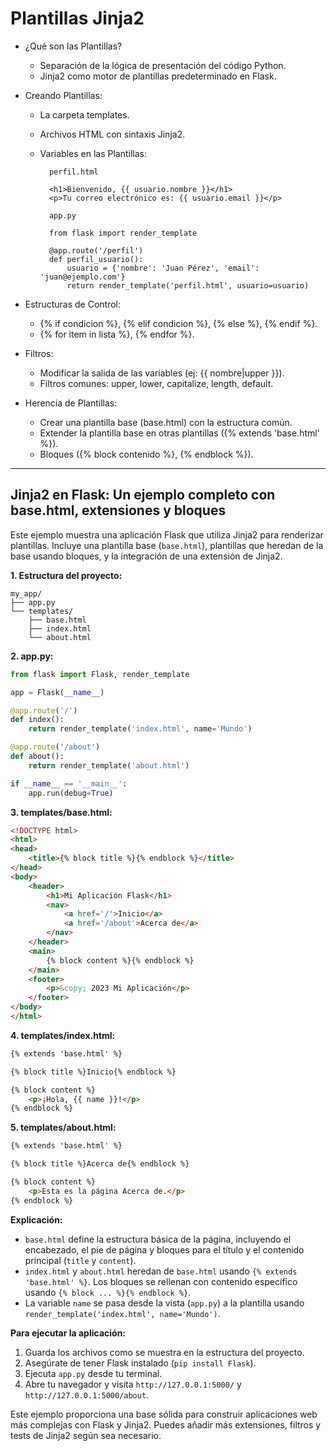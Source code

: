 # Plantillas Jinja2

* ¿Qué son las Plantillas?

    - Separación de la lógica de presentación del código Python.
    - Jinja2 como motor de plantillas predeterminado en Flask.

* Creando Plantillas:

    - La carpeta templates.
    - Archivos HTML con sintaxis Jinja2.
    - Variables en las Plantillas:

            perfil.html

            <h1>Bienvenido, {{ usuario.nombre }}</h1>
            <p>Tu correo electrónico es: {{ usuario.email }}</p>

            app.py
            
            from flask import render_template

            @app.route('/perfil')
            def perfil_usuario():
                usuario = {'nombre': 'Juan Pérez', 'email': 'juan@ejemplo.com'}
                return render_template('perfil.html', usuario=usuario)

 * Estructuras de Control:

   * {% if condicion %}, {% elif condicion %}, {% else %}, {% endif %}.
   * {% for item in lista %}, {% endfor %}.
 
 * Filtros:
 
   * Modificar la salida de las variables (ej: {{ nombre|upper }}).
   * Filtros comunes: upper, lower, capitalize, length, default.
 
 * Herencia de Plantillas:
 
   * Crear una plantilla base (base.html) con la estructura común.
   * Extender la plantilla base en otras plantillas ({% extends 'base.html' %}).
   * Bloques ({% block contenido %}, {% endblock %}).


-------------------------------------
## Jinja2 en Flask: Un ejemplo completo con base.html, extensiones y bloques

Este ejemplo muestra una aplicación Flask que utiliza Jinja2 para renderizar plantillas.  Incluye una plantilla base (`base.html`), plantillas que heredan de la base usando bloques, y la integración de una extensión de Jinja2.

**1. Estructura del proyecto:**

```
my_app/
├── app.py
└── templates/
    ├── base.html
    ├── index.html
    └── about.html
```

**2. app.py:**

```python
from flask import Flask, render_template

app = Flask(__name__)

@app.route('/')
def index():
    return render_template('index.html', name='Mundo')

@app.route('/about')
def about():
    return render_template('about.html')

if __name__ == '__main__':
    app.run(debug=True)
```

**3. templates/base.html:**

```html
<!DOCTYPE html>
<html>
<head>
    <title>{% block title %}{% endblock %}</title>
</head>
<body>
    <header>
        <h1>Mi Aplicación Flask</h1>
        <nav>
            <a href='/'>Inicio</a>
            <a href='/about'>Acerca de</a>
        </nav>
    </header>
    <main>
        {% block content %}{% endblock %}
    </main>
    <footer>
        <p>&copy; 2023 Mi Aplicación</p>
    </footer>
</body>
</html>
```

**4. templates/index.html:**

```html
{% extends 'base.html' %}

{% block title %}Inicio{% endblock %}

{% block content %}
    <p>¡Hola, {{ name }}!</p>
{% endblock %}
```

**5. templates/about.html:**

```html
{% extends 'base.html' %}

{% block title %}Acerca de{% endblock %}

{% block content %}
    <p>Esta es la página Acerca de.</p>
{% endblock %}
```

**Explicación:**

*   `base.html` define la estructura básica de la página, incluyendo el encabezado, el pie de página y bloques para el título y el contenido principal (`title` y `content`).
*   `index.html` y `about.html` heredan de `base.html` usando `{% extends 'base.html' %}`.  Los bloques se rellenan con contenido específico usando `{% block ... %}{% endblock %}`.
*   La variable `name` se pasa desde la vista (`app.py`) a la plantilla usando `render_template('index.html', name='Mundo')`.

**Para ejecutar la aplicación:**

1.  Guarda los archivos como se muestra en la estructura del proyecto.
2.  Asegúrate de tener Flask instalado (`pip install Flask`).
3.  Ejecuta `app.py` desde tu terminal.
4.  Abre tu navegador y visita `http://127.0.0.1:5000/` y `http://127.0.0.1:5000/about`.

Este ejemplo proporciona una base sólida para construir aplicaciones web más complejas con Flask y Jinja2. Puedes añadir más extensiones, filtros y tests de Jinja2 según sea necesario.